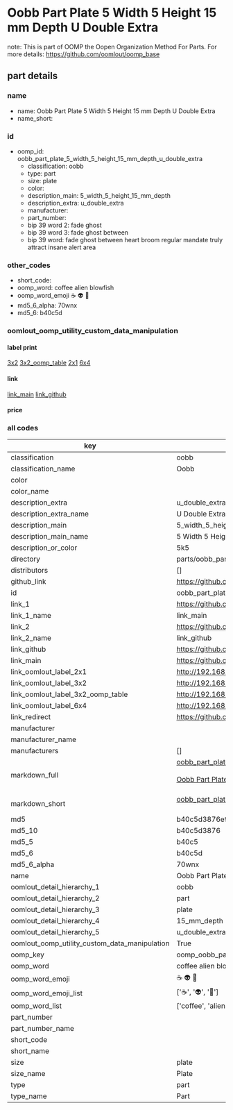 # Oobb Part Plate 5 Width 5 Height 15 mm Depth U Double Extra  

note: This is part of OOMP the Oopen Organization Method For Parts. For more details: https://github.com/oomlout/oomp_base

##  part details
  







### name
* name: Oobb Part Plate 5 Width 5 Height 15 mm Depth U Double Extra
* name_short: 
### id
* oomp_id: oobb_part_plate_5_width_5_height_15_mm_depth_u_double_extra
  * classification: oobb
  * type: part
  * size: plate
  * color: 
  * description_main: 5_width_5_height_15_mm_depth
  * description_extra: u_double_extra
  * manufacturer: 
  * part_number: 
  * bip 39 word 2: fade ghost
  * bip 39 word 3: fade ghost between
  * bip 39 word: fade ghost between heart broom regular mandate truly attract insane alert area

### other_codes
* short_code: 
* oomp_word: coffee alien blowfish
* oomp_word_emoji :coffee: :alien: :blowfish:
* md5_6_alpha: 70wnx
* md5_6: b40c5d






### oomlout_oomp_utility_custom_data_manipulation
#### label print
[3x2](http://192.168.1.245:1112/?label=oomp%2070wnx)
[3x2_oomp_table](http://192.168.1.108:1112/?label=oomp%2070wnx)
[2x1](http://192.168.1.242:1112/?label=oomp%2070wnx)
[6x4](http://192.168.1.55:1112/?label=oomp%2070wnx)    

#### link

[link_main](https://github.com/oomlout/oomlout_oomp_version_1_messy/tree/main/parts/oobb_part_plate_5_width_5_height_15_mm_depth_u_double_extra) [link_github](https://github.com/oomlout/oomlout_oomp_version_1_messy/tree/main/parts/oobb_part_plate_5_width_5_height_15_mm_depth_u_double_extra)                             

#### price







### all codes 
| key | value |  
| --- | --- |  
| classification | oobb |  
| classification_name | Oobb |  
| color |  |  
| color_name |  |  
| description_extra | u_double_extra |  
| description_extra_name | U Double Extra |  
| description_main | 5_width_5_height_15_mm_depth |  
| description_main_name | 5 Width 5 Height 15 mm Depth |  
| description_or_color | 5k5 |  
| directory | parts/oobb_part_plate_5_width_5_height_15_mm_depth_u_double_extra |  
| distributors | [] |  
| github_link | https://github.com/oomlout/oomlout_oomp_part_src/tree/main/parts/oobb_part_plate_5_width_5_height_15_mm_depth_u_double_extra |  
| id | oobb_part_plate_5_width_5_height_15_mm_depth_u_double_extra |  
| link_1 | https://github.com/oomlout/oomlout_oomp_version_1_messy/tree/main/parts/oobb_part_plate_5_width_5_height_15_mm_depth_u_double_extra |  
| link_1_name | link_main |  
| link_2 | https://github.com/oomlout/oomlout_oomp_version_1_messy/tree/main/parts/oobb_part_plate_5_width_5_height_15_mm_depth_u_double_extra |  
| link_2_name | link_github |  
| link_github | https://github.com/oomlout/oomlout_oomp_version_1_messy/tree/main/parts/oobb_part_plate_5_width_5_height_15_mm_depth_u_double_extra |  
| link_main | https://github.com/oomlout/oomlout_oomp_version_1_messy/tree/main/parts/oobb_part_plate_5_width_5_height_15_mm_depth_u_double_extra |  
| link_oomlout_label_2x1 | http://192.168.1.242:1112/?label=oomp%2070wnx |  
| link_oomlout_label_3x2 | http://192.168.1.245:1112/?label=oomp%2070wnx |  
| link_oomlout_label_3x2_oomp_table | http://192.168.1.108:1112/?label=oomp%2070wnx |  
| link_oomlout_label_6x4 | http://192.168.1.55:1112/?label=oomp%2070wnx |  
| link_redirect | https://github.com/oomlout/oomlout_oomp_version_1_messy/tree/main/parts/oobb_part_plate_5_width_5_height_15_mm_depth_u_double_extra |  
| manufacturer |  |  
| manufacturer_name |  |  
| manufacturers | [] |  
| markdown_full | [oobb_part_plate_5_width_5_height_15_mm_depth_u_double_extra](none)<br>[](none)<br>[Oobb Part Plate 5 Width 5 Height 15 Mm Depth U Double Extra](none)<br><br> |  
| markdown_short | [oobb_part_plate_5_width_5_height_15_mm_depth_u_double_extra](none)<br><br> |  
| md5 | b40c5d3876e970e2d30e66a42b58628e |  
| md5_10 | b40c5d3876 |  
| md5_5 | b40c5 |  
| md5_6 | b40c5d |  
| md5_6_alpha | 70wnx |  
| name | Oobb Part Plate 5 Width 5 Height 15 mm Depth U Double Extra |  
| oomlout_detail_hierarchy_1 | oobb |  
| oomlout_detail_hierarchy_2 | part |  
| oomlout_detail_hierarchy_3 | plate |  
| oomlout_detail_hierarchy_4 | 15_mm_depth |  
| oomlout_detail_hierarchy_5 | u_double_extra |  
| oomlout_oomp_utility_custom_data_manipulation | True |  
| oomp_key | oomp_oobb_part_plate_5_width_5_height_15_mm_depth_u_double_extra |  
| oomp_word | coffee alien blowfish |  
| oomp_word_emoji | :coffee: :alien: :blowfish: |  
| oomp_word_emoji_list | [':coffee:', ':alien:', ':blowfish:'] |  
| oomp_word_list | ['coffee', 'alien', 'blowfish'] |  
| part_number |  |  
| part_number_name |  |  
| short_code |  |  
| short_name |  |  
| size | plate |  
| size_name | Plate |  
| type | part |  
| type_name | Part |  
